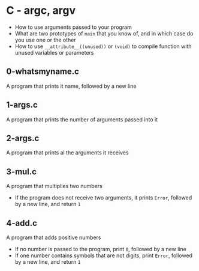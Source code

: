 # C - argc, argv
  - How to use arguments passed to your program
  - What are two prototypes of `main` that you know of,
  and in which case do you use one or the other
  - How to use `__attribute__((unused))` or `(void)`
  to compile function with unused variables or parameters

## 0-whatsmyname.c
   A program that prints it name, followed by a new line

## 1-args.c
   A program that prints the number of arguments passed into it

## 2-args.c
   A program that prints al the arguments it receives

## 3-mul.c
   A program that multiplies two numbers
   - If the program does not receive two arguments, it prints `Error`,
   followed by a new line, and return `1`

## 4-add.c
   A program that adds positive numbers
   - If no number is passed to the program, print `0`, followed by a new line
   - If one number contains symbols that are not digits, print `Error`,
   followed by a new line, and return `1`